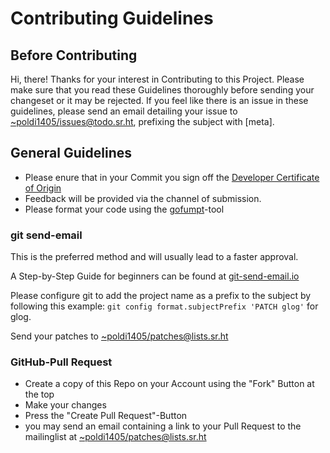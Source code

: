 # Contributing Guidelines

## Before Contributing

Hi, there! Thanks for your interest in Contributing to this Project. Please
make sure that you read these Guidelines thoroughly before sending your
changeset or it may be rejected. If you feel like there is an issue in these
guidelines, please send an email detailing your issue to
[~poldi1405/issues@todo.sr.ht](mailto:~poldi1405/issues@todo.sr.ht), prefixing
the subject with [meta].

## General Guidelines

- Please enure that in your Commit you sign off the [Developer Certificate of
  Origin](https://developercertificate.org/)
- Feedback will be provided via the channel of submission.
- Please format your code using the
  [gofumpt](https://github.com/mvdan/gofumpt)-tool

### git send-email

This is the preferred method and will usually lead to a faster approval.

A Step-by-Step Guide for beginners can be found at
[git-send-email.io](https://git-send-email.io/)

Please configure git to add the project name as a prefix to the subject by
following this example: `git config format.subjectPrefix 'PATCH glog'` for
glog.

Send your patches to [~poldi1405/patches@lists.sr.ht](https://lists.sr.ht/~poldi1405/patches)

### GitHub-Pull Request

- Create a copy of this Repo on your Account using the "Fork" Button at the top
- Make your changes
- Press the "Create Pull Request"-Button
- you may send an email containing a link to your Pull Request to the
  mailinglist at [~poldi1405/patches@lists.sr.ht](https://lists.sr.ht/~poldi1405/patches)
